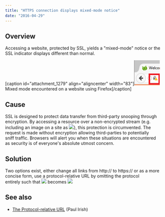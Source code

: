 ```yaml
---
title: "HTTPS connection displays mixed-mode notice"
date: "2016-04-29"
---
```


## Overview

Accessing a website, protected by SSL, yields a "mixed-mode" notice or the SSL indicator displays different than normal.

\[caption id="attachment\_1279" align="aligncenter" width="83"\][![mixed-mode-indicator](images/mixed-mode-indicator.png)](https://kb.apiscp.com/wp-content/uploads/2016/04/mixed-mode-indicator.png) Mixed mode encountered on a website using Firefox\[/caption\]

## Cause

SSL is designed to protect data transfer from third-party snooping through encryption. By accessing a resource over a non-encrypted stream (e.g. including an image on a site as _<img src="http://mysite.com/img.jpg" />_), this protection is circumvented. The request is made without encryption allowing third-parties to potentially sniff traffic. Browsers will alert you when these situations are encountered as security is of everyone's absolute utmost concern.

## Solution

Two options exist, either change all links from http:// to https:// or as a more concise form, use a protocol-relative URL by omitting the protocol entirely such that <img src="http://mysite.com/img.jpg" /> becomes <img src="//mysite.com/img.jpg" />

## See also

- [The Protocol-relative URL](http://www.paulirish.com/2010/the-protocol-relative-url/) (Paul Irish)
